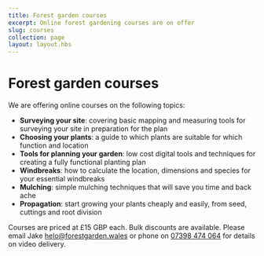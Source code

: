 ```yaml
---
title: Forest garden courses
excerpt: Online forest gardening courses are on offer
slug: courses
collection: page
layout: layout.hbs
---
```


# Forest garden courses

We are offering online courses on the following topics:

* **Surveying your site**: covering basic mapping and measuring tools for surveying your site in preparation for the plan
* **Choosing your plants**: a guide to which plants are suitable for which function and location
* **Tools for planning your garden**: low cost digital tools and techniques for creating a fully functional planting plan
* **Windbreaks**: how to calculate the location, dimensions and species for your essential windbreaks
* **Mulching**: simple mulching techniques that will save you time and back ache
* **Propagation**: start growing your plants cheaply and easily, from seed, cuttings and root division

Courses are priced at £15 GBP each. Bulk discounts are available. Please email Jake [helo@forestgarden.wales](mailto:helo@forestgarden.wales) or phone on [07398 474 064](tel:+447398474064) for details on video delivery.
